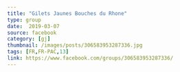 ```yaml
---
title: "Gilets Jaunes Bouches du Rhone"
type: group
date:  2019-03-07
source: facebook
category: [gj]
thumbnail: /images/posts/306583953287336.jpg
tags: [FR,FR-PAC,13]
link: https://www.facebook.com/groups/306583953287336/
---
```

